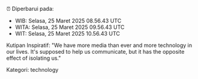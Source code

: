 ⏰ Diperbarui pada:
- WIB: Selasa, 25 Maret 2025 08.56.43 UTC
- WITA: Selasa, 25 Maret 2025 09.56.43 UTC
- WIT: Selasa, 25 Maret 2025 10.56.43 UTC

Kutipan Inspiratif:
"We have more media than ever and more technology in our lives. It's supposed to help us communicate, but it has the opposite effect of isolating us."


Kategori: technology


